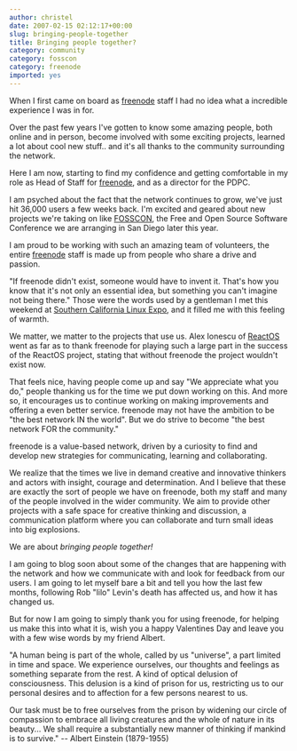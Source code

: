 ```yaml
---
author: christel
date: 2007-02-15 02:12:17+00:00
slug: bringing-people-together
title: Bringing people together?
category: community
category: fosscon
category: freenode
imported: yes
---
```

When I first came on board as [freenode](http://www.freenode.net) staff I had no idea what a incredible experience I was in for.

Over the past few years I've gotten to know some amazing people, both online and in person, become involved with some exciting projects, learned a lot about cool new stuff.. and it's all thanks to the community surrounding the network.

Here I am now, starting to find my confidence and getting comfortable in my role as Head of Staff for [freenode](http://www.freenode.net), and as a director for the PDPC.

I am psyched about the fact that the network continues to grow, we've just hit 36,000 users a few weeks back. I'm excited and geared about new projects we're taking on like [FOSSCON](http://www.fosscon.org), the Free and Open Source Software Conference we are arranging in San Diego later this year.

I am proud to be working with such an amazing team of volunteers, the entire [freenode](http://www.freenode.net) staff is made up from people who share a drive and passion.

"If freenode didn't exist, someone would have to invent it. That's how you know that it's not only an essential idea, but something you can't imagine not being there." Those were the words used by a gentleman I met this weekend at [Southern California Linux Expo](http://www.socallinuxexpo.com), and it filled me with this feeling of warmth.

We matter, we matter to the projects that use us. Alex Ionescu of [ReactOS](http://www.reactos.org) went as far as to thank freenode for playing such a large part in the success of the ReactOS project, stating that without freenode the project wouldn't exist now.

That feels nice, having people come up and say "We appreciate what you do," people thanking us for the time we put down working on this. And more so, it encourages us to continue working on making improvements and offering a even better service.
freenode may not have the ambition to be "the best network IN the world". But we do strive to become "the best network FOR the community."

freenode is a value-based network, driven by a curiosity to find and develop new strategies for communicating, learning and collaborating.

We  realize that the times we live in demand creative and innovative thinkers and actors with insight, courage and determination. And I believe that these are exactly the sort of people we have on freenode, both my staff and many of the people involved in the wider community.
We aim to provide other projects with a safe space for creative thinking and discussion, a communication platform where you can collaborate and turn small ideas into big explosions.

We are about _bringing people together!_

I am going to blog soon about some of the changes that are happening with the network and how we communicate with and look for feedback from our users. I am going to let myself bare a bit and tell you how the last few months, following Rob "lilo" Levin's death has affected us, and how it has changed us.

But for now I am going to simply thank you for using freenode, for helping us make this into what it is, wish you a happy Valentines Day and leave you with a few wise words by my friend Albert.

"A human being is part of the whole, called by us "universe",
a part limited in time and space. We experience ourselves, our
thoughts and feelings as something separate from the rest.
A kind of optical delusion of consciousness. This delusion is a
kind of prison for us, restricting us to our personal desires and
to affection for a few persons nearest to us.

Our task must be to free ourselves from the prison by
widening our circle of compassion to embrace all living
creatures and the whole of nature in its beauty... We shall
require a substantially new manner of thinking if mankind is to
survive."  -- Albert Einstein (1879-1955)
